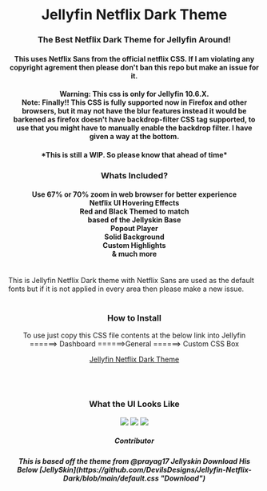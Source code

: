 <div align="center">
<h1>Jellyfin Netflix Dark Theme</h1>
<h3>The Best Netflix Dark Theme for Jellyfin Around!</h3>
<h4>This uses Netflix Sans from the official netflix CSS. If I am violating any copyright agrement then please don't ban this repo but make an issue for it.</h2>
<h4>Warning: This css is only for Jellyfin 10.6.X.<br>
Note: Finally!! This CSS is fully supported now in Firefox and other browsers, but it may not have the blur features instead it would be barkened as firefox doesn't have backdrop-filter CSS tag supported, to use that you might have to manually enable the backdrop filter. I have given a way at the bottom. </h4>
  <h4>*This is still a WIP. So please know that ahead of time*</h4>
</div>
<div align="center">
<h3>Whats Included?</h3>

<h4>Use 67% or 70% zoom in web browser for better experience <br>
Netflix UI Hovering Effects<br>
Red and Black Themed to match<br>
based of the Jellyskin Base<br>  
Popout Player<br>
Solid Background<br>
Custom Highlights<br>
& much more<br>
</h4>

</div>
<br>
This is Jellyfin Netflix Dark theme with Netflix Sans are used as the default fonts but if it is not applied in every area then please make a new issue.
<br>
<br>
<div align="center">
<h3>How to Install</h4><div align="center">
  To use just copy this CSS file contents at the below link into Jellyfin ======> Dashboard ======>General ======> Custom CSS Box 

[Jellyfin Netflix Dark Theme](https://github.com/DevilsDesigns/Jellyfin-Netflix-Dark/blob/main/default.css "Custom CSS")
</div>
<br>
<br>
<div align="center">
<h3 align="ceter" class="animations">What the UI Looks Like</h3>
<img src="https://github.com/DevilsDesigns/Jellyfin-Netflix-Dark/blob/main/UI-Proof/Netflix%20Dark%20Mode%20Theme.gif?raw=true">
<img src="https://github.com/DevilsDesigns/Jellyfin-Netflix-Dark/blob/main/UI-Proof/Netflix%20Dark%20mode%20Theme%202.gif?raw=true">
<img src="https://github.com/DevilsDesigns/Jellyfin-Netflix-Dark/blob/main/UI-Proof/Netflix%20Dark%20Mode%20Theme%203.gif?raw=true">
</div>

<h5>Contributor <h5>
This is based off the theme from @prayag17 Jellyskin
Download His Below
[JellySkin](https://github.com/DevilsDesigns/Jellyfin-Netflix-Dark/blob/main/default.css "Download")
